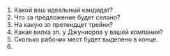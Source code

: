 1. Какой ваш идеальный кандидат? 
2. Что за предложение будет селано?
3. На какую зп претендцет трейни? 
4. Какая вилка зп. у Джуниоров у вашей компании? 
5. Сколько рабочих мест будет выделено в конце.
6. 